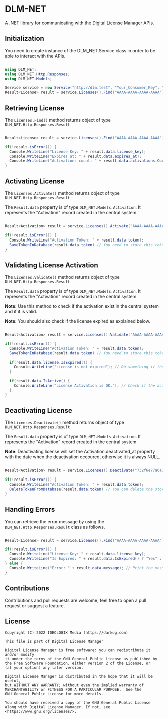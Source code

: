# DLM-NET

A .NET library for communicating with the Digital License Manager APIs.

## Initialization

You need to create instance of the DLM_NET.Service class in order to be able to interact with the APIs.

```csharp

using DLM_NET;
using DLM_NET.Http.Responses;
using DLM_NET.Models;

Service service = new Service("http://dlm.test", "Your_Consumer_Key", "Your_Consumer_Secret");
Result<License> result = service.Licenses().Find("AAAA-AAAA-AAAA-AAAA");

```

## Retrieving License

The `Licenses.Find()` method returns object of type `DLM_NET.Http.Responses.Result`

```csharp

Result<License> result = service.Licenses().Find("AAAA-AAAA-AAAA-AAAA");

if(!result.isError()) {
  Console.WriteLine("License Key: " + result.data.license_key);
  Console.WriteLine("Expires at: " + result.data.expires_at);
  Console.WriteLine("Activations count: " + result.data.activations.Count);
}

```

## Activating License

The `Licenses.Activate()` method returns object of type `DLM_NET.Http.Responses.Result`

The `Result.data` property is of type `DLM_NET.Models.Activation`. It represents the "Activation" record created in the central system.

```csharp

Result<Activation> result = service.Licenses().Activate("AAAA-AAAA-AAAA-AAAA");

if(!result.isError()) {
  Console.WriteLine("Activation Token: " + result.data.token);
  SaveTokenInDatabase(result.data.token) // You need to store this token somewhere.
}

```

## Validating License Activation

The `Licenses.Validate()` method returns object of type `DLM_NET.Http.Responses.Result`

The `Result.data` property is of type `DLM_NET.Models.Activation`. It represents the "Activation" record created in the central system.

**Note:** Use this method to check if the activation exist in the central system and if it is valid.

**Note:** You should also check if the license expired as explained below.

```csharp

Result<Activation> result = service.Licenses().Validate("AAAA-AAAA-AAAA-AAAA");

if(!result.isError()) {
  Console.WriteLine("Activation Token: " + result.data.token);
  SaveTokenInDatabase(result.data.token) // You need to store this token somewhere.
  
  if(result.data.license.IsExpired()) {
    Console.WriteLine("License is not expired"); // Do something if the license expired, perhaps warn user?
  }
  
  if(result.data.IsActive() {
    Console.WriteLine("License Activation is OK."); // Check if the activation record is OK and not terminated/deactivated.
  }
}

```

## Deactivating License

The `Licenses.Deactivate()` method returns object of type `DLM_NET.Http.Responses.Result`

The `Result.data` property is of type `DLM_NET.Models.Activation`. It represents the "Activation" record created in the central system.

**Note**: Deactivating license will set the Activation.deactivated_at property with the date when the deactivation occoured, otherwise it is always NULL.

```csharp

Result<Activation> result = service.Licenses().Deactivate("732f6e77a6a2373ed24315c6e2a606eb8d7c46b3"); // Note: This is token, not license key.

if(!result.isError()) {
  Console.WriteLine("Activation Token: " + result.data.token);
  DeleteTokenFromDatabase(result.data.token) // You can delete the stored token.
}

```

## Handling Errors

You can retrieve the error message by using the `DLM_NET.Http.Responses.Result` class as follows.

```csharp

Result<License> result = service.Licenses().Find("AAAA-AAAA-AAAA-AAAA");

if(!result.isError()) {
  Console.WriteLine("License Key: " + result.data.license_key);
  Console.WriteLine("Is Expired: " + result.data.IsExpired() ? "Yes" : "No");
} else {
  Console.WriteLine("Error: " + result.data.message); // Print the message if it is error.
}

```

## Contributions

Contributions and pull requests are welcome, feel free to open a pull request or suggest a feature.

## License

```
Copyright (C) 2022 IDEOLOGIX Media (https://darkog.com)

This file is part of Digital License Manager

Digital License Manager is free software: you can redistribute it and/or modify
it under the terms of the GNU General Public License as published by
the Free Software Foundation, either version 2 of the License, or
(at your option) any later version.

Digital License Manager is distributed in the hope that it will be useful,
but WITHOUT ANY WARRANTY; without even the implied warranty of
MERCHANTABILITY or FITNESS FOR A PARTICULAR PURPOSE.  See the
GNU General Public License for more details.

You should have received a copy of the GNU General Public License
along with Digital License Manager. If not, see <https://www.gnu.org/licenses/>.
```


